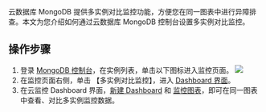 
云数据库 MongoDB 提供多实例对比监控功能，方便您在同一图表中进行异障排查。本文为您介绍如何通过云数据库 MongoDB 控制台设置多实例对比监控。

## 操作步骤
1. 登录 [MongoDB  控制台](https://console.cloud.tencent.com/mongodb)，在实例列表，单击以下图标进入监控页面。
![](https://main.qcloudimg.com/raw/d54d5be086cbc7d44cf067a1a9a7c187.png)
2. 在监控页面右侧，单击 【多实例对比监控】，进入 [Dashboard 界面](https://console.cloud.tencent.com/monitor/dashboard2/)。
3. 在云监控 Dashboard 界面，[新建 Dashboard](https://intl.cloud.tencent.com/document/product/248/38468) 和 [监控图表](https://intl.cloud.tencent.com/document/product/248/38477)，即可在同一图表中查看、对比多实例监控数据。

